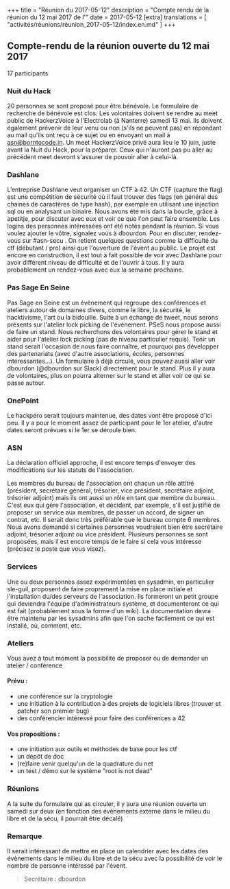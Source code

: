 +++
title = "Réunion du 2017-05-12"
description = "Compte rendu de la réunion du 12 mai 2017 de l'"
date = 2017-05-12
[extra]
translations = [
    "activités/réunions/réunion_2017-05-12/index.en.md"
]
+++

## Compte-rendu de la réunion ouverte du 12 mai 2017

17 participants


### Nuit du Hack

20 personnes se sont proposé pour être bénévole. Le formulaire de recherche de
bénévole est clos. Les volontaires doivent se rendre au meet public de
HackerzVoice à l'Electrolab (à Nanterre) samedi 13 mai. Ils doivent également
prévenir de leur venu ou non (s'ils ne peuvent pas) en répondant au mail qu'ils
ont reçu à ce sujet ou en envoyant un mail à asn@borntocode.in. Un meet
HackerzVoice privé aura lieu le 10 juin, juste avant la Nuit du Hack, pour la
préparer. Ceux qui n'auront pas pu aller au précédent meet devront s'assurer de
pouvoir aller à celui-là.


### Dashlane

L’entreprise Dashlane veut organiser un CTF à 42. Un CTF (capture the flag) est
une compétition de sécurité où il faut trouver des flags (en général des
chaines de caractères de type hash), par exemple en utilisant une injection sql
ou en analysant un binaire. Nous avons été mis dans la boucle, grâce à
apetitje, pour discuter avec eux et voir ce que l'on peut faire ensemble. Les
logins des personnes intéressées ont été notés pendant la réunion. Si vous
voulez ajouter le vôtre, signalez vous à dbourdon. Pour en discuter,
rendez-vous sur #asn-secu . On retient quelques questions comme la difficulté
du ctf (débutant / pro) ainsi que l'ouverture de l'évent au public. Le projet
est encore en construction, il est tout à fait possible de voir avec Dashlane
pour avoir différent niveau de difficulté et de l'ouvrir à tous. Il y aura
probablement un rendez-vous avec eux la semaine prochaine.


### Pas Sage En Seine

Pas Sage en Seine est un évènement qui regroupe des conférences et ateliers
autour de domaines divers, comme le libre, la sécurité, le hacktivisme, l'art
ou la bidouille. Suite à un échange de tweet, nous serons présents sur
l'atelier lock picking de l'évènement. PSeS nous propose aussi de faire un
stand. Nous recherchons des volontaires pour gérer le stand et aider pour
l'atelier lock picking (pas de niveau particulier requis). Tenir un stand
serait l'occasion de nous faire connaître, et pourquoi pas développer des
partenariats (avec d'autre associations, écoles, personnes intéressantes…). Un
formulaire à déjà circulé, vous pouvez aussi aller voir dbourdon (@dbourdon sur
Slack) directement pour le stand. Plus il y aura de volontaires, plus on pourra
alterner sur le stand et aller voir ce qui se passe autour.


### OnePoint

Le hackpéro serait toujours maintenue, des dates vont être proposé d'ici peu.
Il y a pour le moment assez de participant pour le 1er atelier, d'autre dates
seront prévues si le 1er se déroule bien.

### ASN

La déclaration officiel approche, il est encore temps d'envoyer des
modifications sur les statuts de l'association.

Les membres du bureau de l'association ont chacun un rôle attitré (président,
secrétaire général, trésorier, vice président, secrétaire adjoint, trésorier
adjoint) mais ils ont aussi un rôle en tant que membre du bureau. C'est eux qui
gère l'association, et décident, par exemple, s'il est justifié de proposer un
service aux membres, de passer un accord, de signer un contrat, etc.
Il serait donc très préférable que le bureau compte 6 membres. Nous avons
demandé si certaines personnes voudraient bien être secrétaire adjoint,
trésorier adjoint ou vice président. Plusieurs personnes se sont proposées,
mais il est encore temps de le faire si cela vous intéresse (précisez le poste
que vous visez).


### Services

Une ou deux personnes assez expérimentées en sysadmin, en particulier sle-guil,
proposent de faire proprement la mise en place initiale et l'installation
du/des serveurs de l'association. Ils formeront un petit groupe qui deviendra
l'équipe d'administrateurs système, et documenteront ce qui est fait
(probablement sous la forme d'un wiki). La documentation devra être maintenu
par les sysadmins afin que l'on sache facilement ce qui est installé, où,
comment, etc.


### Ateliers

Vous avez à tout moment la possibilité de proposer ou de demander un atelier /
conférence


#### Prévu : 

- une conférence sur la cryptologie
- une initiation à la contribution à des projets de logiciels libres (trouver et patcher son premier bug)
- des conférencier intéressé pour faire des conférences a 42


#### Vos propositions :

- une initiation aux outils et méthodes de base pour les ctf
- un dépôt de doc
- (re)faire venir quelqu'un de la quadrature du net
- un test / démo sur le système "root is not dead"


### Réunions

A la suite du formulaire qui as circuler, il y aura une réunion ouverte un
samedi sur deux (en fonction des évènements externe dans le milieu du libre et
de la sécu, il pourrait être décalé)


### Remarque

Il serait intéressant de mettre en place un calendrier avec les dates des
évènements dans le milieu du libre et de la sécu avec la possibilité de voir le
nombre de personne intéressé par l'évent.

> Secrétaire : dbourdon
